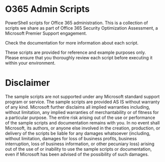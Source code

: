 # O365 Admin Scripts
PowerShell scripts for Office 365 administration.
This is a collection of scripts we share as part of Office 365 Security Optimization Assessment, a Microsoft Premier Support engagement.

Check the documentation for more information about each script.

These scripts are provided for reference and example purposes only. Please ensure that you thoroughly review each script before executing it within your environment.

# Disclaimer

The sample scripts are not supported under any Microsoft standard support program or service. The sample scripts are provided AS IS without warranty of any kind. Microsoft further disclaims all implied warranties including, without limitation, any implied warranties of merchantability or of fitness for a particular purpose. The entire risk arising out of the use or performance of the sample scripts and documentation remains with you. In no event shall Microsoft, its authors, or anyone else involved in the creation, production, or delivery of the scripts be liable for any damages whatsoever (including, without limitation, damages for loss of business profits, business interruption, loss of business information, or other pecuniary loss) arising out of the use of or inability to use the sample scripts or documentation, even if Microsoft has been advised of the possibility of such damages.
